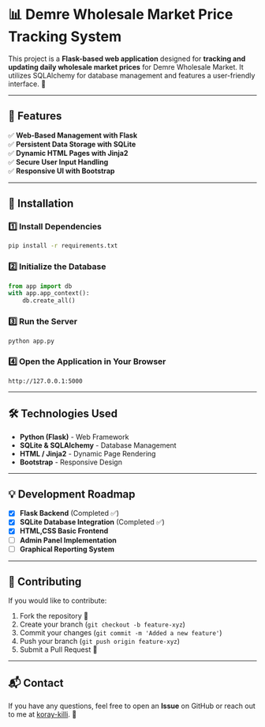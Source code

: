 # 📊 Demre Wholesale Market Price Tracking System

This project is a **Flask-based web application** designed for **tracking and updating daily wholesale market prices** for Demre Wholesale Market. It utilizes SQLAlchemy for database management and features a user-friendly interface. 🚀

---

## 📌 Features

✅ **Web-Based Management with Flask**  
✅ **Persistent Data Storage with SQLite**  
✅ **Dynamic HTML Pages with Jinja2**  
✅ **Secure User Input Handling**  
✅ **Responsive UI with Bootstrap**  

---

## 🚀 Installation

### 1️⃣ Install Dependencies
```bash
pip install -r requirements.txt
```

### 2️⃣ Initialize the Database
```python
from app import db
with app.app_context():
    db.create_all()
```

### 3️⃣ Run the Server
```bash
python app.py
```

### 4️⃣ Open the Application in Your Browser
```
http://127.0.0.1:5000
```

---

## 🛠 Technologies Used

- **Python (Flask)** - Web Framework
- **SQLite & SQLAlchemy** - Database Management
- **HTML / Jinja2** - Dynamic Page Rendering
- **Bootstrap** - Responsive Design

---

## 💡 Development Roadmap

- [x] **Flask Backend** (Completed ✅)
- [x] **SQLite Database Integration** (Completed ✅)
- [x] **HTML,CSS Basic Frontend**
- [ ] **Admin Panel Implementation** 
- [ ] **Graphical Reporting System**

---

## 🤝 Contributing
If you would like to contribute:
1. Fork the repository 🍴
2. Create your branch (`git checkout -b feature-xyz`)
3. Commit your changes (`git commit -m 'Added a new feature'`)
4. Push your branch (`git push origin feature-xyz`)
5. Submit a Pull Request 🎉

---

## 📬 Contact
If you have any questions, feel free to open an **Issue** on GitHub or reach out to me at [koray-killi](https://github.com/koray-killi). 🚀

